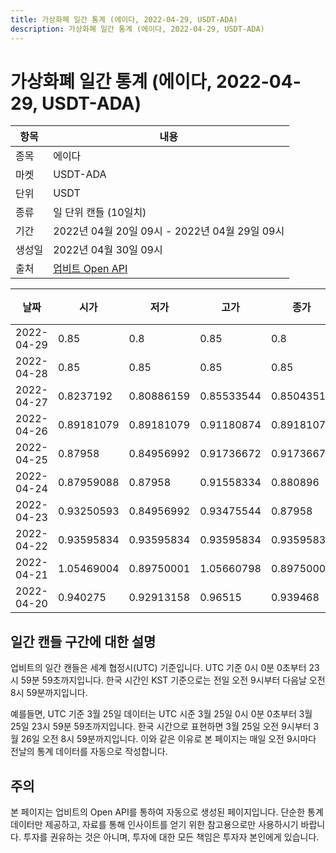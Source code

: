 ```yaml
---
title: 가상화폐 일간 통계 (에이다, 2022-04-29, USDT-ADA)
description: 가상화폐 일간 통계 (에이다, 2022-04-29, USDT-ADA)
---
```



가상화폐 일간 통계 (에이다, 2022-04-29, USDT-ADA)
===

|항목|내용|
|--|--|
|종목|에이다|
|마켓|USDT-ADA|
|단위|USDT|
|종류|일 단위 캔들 (10일치)|
|기간|2022년 04월 20일 09시 - 2022년 04월 29일 09시|
|생성일|2022년 04월 30일 09시|
|출처|[업비트 Open API](https://docs.upbit.com)|


|날짜|시가|저가|고가|종가|비고|
|--|--|--|--|--|--|
|2022-04-29|0.85|0.8|0.85|0.8|    |
|2022-04-28|0.85|0.85|0.85|0.85|    |
|2022-04-27|0.8237192|0.80886159|0.85533544|0.8504351|    |
|2022-04-26|0.89181079|0.89181079|0.91180874|0.89181079|    |
|2022-04-25|0.87958|0.84956992|0.91736672|0.91736672|    |
|2022-04-24|0.87959088|0.87958|0.91558334|0.880896|    |
|2022-04-23|0.93250593|0.84956992|0.93475544|0.87958|    |
|2022-04-22|0.93595834|0.93595834|0.93595834|0.93595834|    |
|2022-04-21|1.05469004|0.89750001|1.05660798|0.89750001|    |
|2022-04-20|0.940275|0.92913158|0.96515|0.939468|    |


일간 캔들 구간에 대한 설명
---


업비트의 일간 캔들은 세계 협정시(UTC) 기준입니다. 
UTC 기준 0시 0분 0초부터 23시 59분 59초까지입니다. 
한국 시간인 KST 기준으로는 전일 오전 9시부터 다음날 오전 8시 59분까지입니다. 


예를들면, UTC 기준 3월 25일 데이터는 UTC 시준 3월 25일 0시 0분 0초부터 3월 25일 23시 59분 59초까지입니다. 
한국 시간으로 표현하면 3월 25일 오전 9시부터 3월 26일 오전 8시 59분까지입니다. 
이와 같은 이유로 본 페이지는 매일 오전 9시마다 전날의 통계 데이터를 자동으로 작성합니다. 


주의
---


본 페이지는 업비트의 Open API를 통하여 자동으로 생성된 페이지입니다. 
단순한 통계 데이터만 제공하고, 자료를 통해 인사이트를 얻기 위한 참고용으로만 사용하시기 바랍니다. 
투자를 권유하는 것은 아니며, 투자에 대한 모든 책임은 투자자 본인에게 있습니다. 
